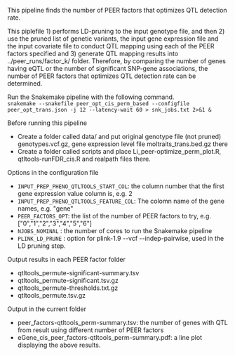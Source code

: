 
This pipeline finds the number of PEER factors that optimizes QTL detection rate. 

This piplefile 1) performs LD-pruning to the input genotype file, and then 2) use the pruned list of genetic variants, the input gene expression file and the input covariate file to conduct QTL mapping using each of the PEER factors specified and 3) generate QTL mapping results into ../peer_runs/factor_k/ folder. Therefore, by comparing the number of genes having eQTL or the number of significant SNP-gene associations, the number of PEER factors that optimizes QTL detection rate can be determined. 

Run the Snakemake pipeline with the following command.<br />
  `snakemake --snakefile peer_opt_cis_perm_based --configfile peer_opt_trans.json -j 12 --latency-wait 60 > snk_jobs.txt 2>&1 &`
  
Before running this pipeline
  - Create a folder called data/ and put original genotype file (not pruned) genotypes.vcf.gz, gene expression level file moltraits_trans.bed.gz there
  - Create a folder called scripts and place Li_peer-optimize_perm_plot.R, qtltools-runFDR_cis.R and realpath files there. 

Options in the configuration file
  - `INPUT_PREP_PHENO_QTLTOOLS_START_COL`: the column number that the first gene expression value column is, e.g. 2
  - `INPUT_PREP_PHENO_QTLTOOLS_FEATURE_COL`: The colomn name of the gene names, e.g. "gene"
  - `PEER_FACTORS_OPT`: the list of the number of PEER factors to try, e.g. ["0","1","2","3","4","5","6"]
  - `NJOBS_NOMINAL` : the number of cores to run the Snakemake pipeline
  - `PLINK_LD_PRUNE` : option for plink-1.9 --vcf --indep-pairwise, used in the LD pruning step.
  
Output results in each PEER factor folder
  - qtltools_permute-significant-summary.tsv
  - qtltools_permute-significant.tsv.gz
  - qtltools_permute-thresholds.txt.gz
  - qtltools_permute.tsv.gz
  
Output in the current folder
  - peer_factors-qtltools_perm-summary.tsv: the number of genes with QTL from result using different number of PEER factors
  - eGene_cis_peer_factors-qtltools_perm-summary.pdf: a line plot displaying the above results. 
